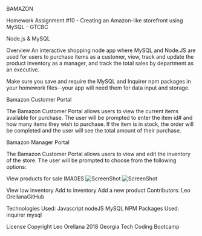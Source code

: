 BAMAZON

Homework Assignment #10 - Creating an Amazon-like storefront using MySQL - GTCBC

Node.js & MySQL

Overview
An interactive shopping node app where MySQL and Node.JS are used for users to purchase items as a customer, view, track and update the product inventory as a manager, and track the total sales by department as an executive.

Make sure you save and require the MySQL and Inquirer npm packages in your homework files--your app will need them for data input and storage.

Bamazon Customer Portal

The Bamazon Customer Portal allows users to view the current items available for purchase. The user will be prompted to enter the item id# and how many items they wish to purchase. If the item is in stock, the order will be completed and the user will see the total amount of their purchase.

Bamazon Manager Portal

The Bamazon Customer Portal allows users to view and edit the inventory of the store. The user will be prompted to choose from the following options:

View products for sale IMAGES
![ScreenShot](https://raw.github.com/lorella17/bamazon/master/bamazoncustomer_app.png?raw=true)
![ScreenShot](https://raw.github.com/lorella17/bamazon/master/customer_total.png?raw=true)


View low inventory
Add to inventory
Add a new product
Contributors:
Leo OrellanaGitHub

Technologies Used:
Javascript
nodeJS
MySQL
NPM Packages Used:
inquirer
mysql


License
Copyright Leo Orellana 2018 Georgia Tech Coding Bootcamp
